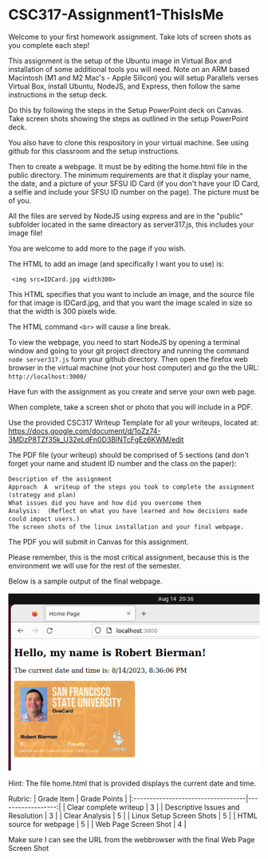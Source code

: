 # CSC317-Assignment1-ThisIsMe
Welcome to your first homework assignment.
Take lots of screen shots as you complete each step!

This assignment is the setup of the Ubuntu image in Virtual Box and installation of some additional tools you will need.   Note on an ARM based Macintosh (M1 and M2 Mac's - Apple Silicon) you will setup Parallels verses Virtual Box, install Ubuntu, NodeJS, and Express, then follow the same instructions in the setup deck.

Do this by following the steps in the Setup PowerPoint deck on Canvas.  Take screen shots showing the steps as outlined in the setup PowerPoint deck.

You also have to clone this respository in your virtual machine.  See using github for this classroom and the setup instructions.

Then to create a webpage.  It must be by editing the home.html file in the public directory. The minimum requirements are that it display your name, the date, and a picture of your SFSU ID Card (if you don't have your ID Card, a selfie and include your SFSU ID number on the page).  The picture must be of you.

All the files are served by NodeJS using express and are in the "public" subfolder located in the same direactory as server317.js, this includes your image file!

You are welcome to add more to the page if you wish.

The HTML to add an image (and specifically I want you to use) is: 

     <img src=IDCard.jpg width300>

This HTML specifies that you want to include an image, and the source file for that image is IDCard.jpg, and that you want the image scaled in size so that the width is 300 pixels wide. 

The HTML command `<br>` will cause a line break.

To view the webpage, you need to start NodeJS by opening a terminal window and going to your git project directory and running the command `node server317.js` form your github directory.  Then open the firefox web browser in the virtual machine (not your host computer) and go the the URL: `http://localhost:3000/`

Have fun with the assignment as you create and serve your own web page. 

When complete, take a screen shot or photo that you will include in a PDF.

Use the provided CSC317 Writeup Template for all your writeups, located at: https://docs.google.com/document/d/1oZz74-3MDzP8TZf35k_U32eLdFn0D3BlNTcFgEz6KWM/edit

The PDF file (your writeup) should be comprised of 5 sections (and don't forget your name and student ID number and the class on the paper):

    Description of the assignment
    Approach  A  writeup of the steps you took to complete the assignment (strategy and plan)
    What issues did you have and how did you overcome them
    Analysis:  (Reflect on what you have learned and how decisions made could impact users.)
    The screen shots of the linux installation and your final webpage.

The PDF you will submit in Canvas for this assignment.

Please remember, this is the most critical assignment, because this is the environment we will use for the rest of the semester. 

Below is a sample output of the final webpage.

![Sample](Assignment1SampleOutput.png)


Hint:   The file home.html that is provided displays the current date and time.

Rubric:
| Grade Item                         | Grade Points      |
|:-----------------------------------|------------------:|
| Clear complete writeup             | 3                 |
| Descriptive Issues and Resolution  | 3                 |
| Clear Analysis                     | 5                 |
| Linux Setup Screen Shots           | 5                 |
| HTML source for webpage            | 5                 |
| Web Page Screen Shot               | 4                 |

Make sure I can see the URL from the webbrowser with the final Web Page Screen Shot

